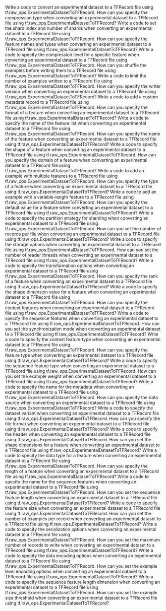 Write a code to convert an experimental dataset to a TFRecord file using tf.raw_ops.ExperimentalDatasetToTFRecord.
How can you specify the compression type when converting an experimental dataset to a TFRecord file using tf.raw_ops.ExperimentalDatasetToTFRecord?
Write a code to set the shard index and number of shards when converting an experimental dataset to a TFRecord file using tf.raw_ops.ExperimentalDatasetToTFRecord.
How can you specify the feature names and types when converting an experimental dataset to a TFRecord file using tf.raw_ops.ExperimentalDatasetToTFRecord?
Write a code to specify the compression level for a specific feature when converting an experimental dataset to a TFRecord file using tf.raw_ops.ExperimentalDatasetToTFRecord.
How can you shuffle the examples before writing them to a TFRecord file using tf.raw_ops.ExperimentalDatasetToTFRecord?
Write a code to limit the number of examples written to a TFRecord file using tf.raw_ops.ExperimentalDatasetToTFRecord.
How can you specify the writer version when converting an experimental dataset to a TFRecord file using tf.raw_ops.ExperimentalDatasetToTFRecord?
Write a code to add a custom metadata record to a TFRecord file using tf.raw_ops.ExperimentalDatasetToTFRecord.
How can you specify the format of a feature when converting an experimental dataset to a TFRecord file using tf.raw_ops.ExperimentalDatasetToTFRecord?
Write a code to specify the name of the feature list when converting an experimental dataset to a TFRecord file using tf.raw_ops.ExperimentalDatasetToTFRecord.
How can you specify the name of the feature when converting an experimental dataset to a TFRecord file using tf.raw_ops.ExperimentalDatasetToTFRecord?
Write a code to specify the shape of a feature when converting an experimental dataset to a TFRecord file using tf.raw_ops.ExperimentalDatasetToTFRecord.
How can you specify the domain of a feature when converting an experimental dataset to a TFRecord file using tf.raw_ops.ExperimentalDatasetToTFRecord?
Write a code to add an example with multiple features to a TFRecord file using tf.raw_ops.ExperimentalDatasetToTFRecord.
How can you specify the type of a feature when converting an experimental dataset to a TFRecord file using tf.raw_ops.ExperimentalDatasetToTFRecord?
Write a code to add an example with a variable-length feature to a TFRecord file using tf.raw_ops.ExperimentalDatasetToTFRecord.
How can you specify the default value for a feature when converting an experimental dataset to a TFRecord file using tf.raw_ops.ExperimentalDatasetToTFRecord?
Write a code to specify the partition strategy for sharding when converting an experimental dataset to a TFRecord file using tf.raw_ops.ExperimentalDatasetToTFRecord.
How can you set the number of records per file when converting an experimental dataset to a TFRecord file using tf.raw_ops.ExperimentalDatasetToTFRecord?
Write a code to specify the storage options when converting an experimental dataset to a TFRecord file using tf.raw_ops.ExperimentalDatasetToTFRecord.
How can you set the number of reader threads when converting an experimental dataset to a TFRecord file using tf.raw_ops.ExperimentalDatasetToTFRecord?
Write a code to specify the transformation options when converting an experimental dataset to a TFRecord file using tf.raw_ops.ExperimentalDatasetToTFRecord.
How can you specify the rank of a feature when converting an experimental dataset to a TFRecord file using tf.raw_ops.ExperimentalDatasetToTFRecord?
Write a code to specify the shape dimension value for a feature when converting an experimental dataset to a TFRecord file using tf.raw_ops.ExperimentalDatasetToTFRecord.
How can you specify the context features when converting an experimental dataset to a TFRecord file using tf.raw_ops.ExperimentalDatasetToTFRecord?
Write a code to specify the sequence features when converting an experimental dataset to a TFRecord file using tf.raw_ops.ExperimentalDatasetToTFRecord.
How can you set the synchronization mode when converting an experimental dataset to a TFRecord file using tf.raw_ops.ExperimentalDatasetToTFRecord?
Write a code to specify the context feature type when converting an experimental dataset to a TFRecord file using tf.raw_ops.ExperimentalDatasetToTFRecord.
How can you specify the feature type when converting an experimental dataset to a TFRecord file using tf.raw_ops.ExperimentalDatasetToTFRecord?
Write a code to specify the sequence feature type when converting an experimental dataset to a TFRecord file using tf.raw_ops.ExperimentalDatasetToTFRecord.
How can you set the example weight when converting an experimental dataset to a TFRecord file using tf.raw_ops.ExperimentalDatasetToTFRecord?
Write a code to specify the name for the metadata when converting an experimental dataset to a TFRecord file using tf.raw_ops.ExperimentalDatasetToTFRecord.
How can you specify the data source when converting an experimental dataset to a TFRecord file using tf.raw_ops.ExperimentalDatasetToTFRecord?
Write a code to specify the dataset variant when converting an experimental dataset to a TFRecord file using tf.raw_ops.ExperimentalDatasetToTFRecord.
How can you specify the file format when converting an experimental dataset to a TFRecord file using tf.raw_ops.ExperimentalDatasetToTFRecord?
Write a code to specify the header when converting an experimental dataset to a TFRecord file using tf.raw_ops.ExperimentalDatasetToTFRecord.
How can you set the shape dimensions for a feature when converting an experimental dataset to a TFRecord file using tf.raw_ops.ExperimentalDatasetToTFRecord?
Write a code to specify the data type for a feature when converting an experimental dataset to a TFRecord file using tf.raw_ops.ExperimentalDatasetToTFRecord.
How can you specify the length of a feature when converting an experimental dataset to a TFRecord file using tf.raw_ops.ExperimentalDatasetToTFRecord?
Write a code to specify the name for the sequence features when converting an experimental dataset to a TFRecord file using tf.raw_ops.ExperimentalDatasetToTFRecord.
How can you set the sequence feature length when converting an experimental dataset to a TFRecord file using tf.raw_ops.ExperimentalDatasetToTFRecord?
Write a code to specify the feature size when converting an experimental dataset to a TFRecord file using tf.raw_ops.ExperimentalDatasetToTFRecord.
How can you set the number of examples per record when converting an experimental dataset to a TFRecord file using tf.raw_ops.ExperimentalDatasetToTFRecord?
Write a code to specify the serialization options when converting an experimental dataset to a TFRecord file using tf.raw_ops.ExperimentalDatasetToTFRecord.
How can you set the maximum number of records to write when converting an experimental dataset to a TFRecord file using tf.raw_ops.ExperimentalDatasetToTFRecord?
Write a code to specify the data encoding options when converting an experimental dataset to a TFRecord file using tf.raw_ops.ExperimentalDatasetToTFRecord.
How can you set the example level encoding options when converting an experimental dataset to a TFRecord file using tf.raw_ops.ExperimentalDatasetToTFRecord?
Write a code to specify the sequence feature length dimension when converting an experimental dataset to a TFRecord file using tf.raw_ops.ExperimentalDatasetToTFRecord.
How can you set the example size threshold when converting an experimental dataset to a TFRecord file using tf.raw_ops.ExperimentalDatasetToTFRecord?
